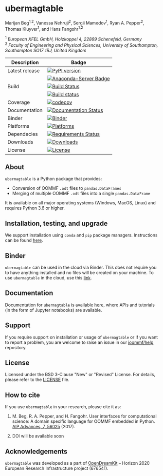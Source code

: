 # ubermagtable
Marijan Beg<sup>1,2</sup>, Vanessa Nehruji<sup>2</sup>, Sergii Mamedov<sup>1</sup>, Ryan A. Pepper<sup>2</sup>, Thomas Kluyver<sup>1</sup>, and Hans Fangohr<sup>1,2</sup>

<sup>1</sup> *European XFEL GmbH, Holzkoppel 4, 22869 Schenefeld, Germany*  
<sup>2</sup> *Faculty of Engineering and Physical Sciences, University of Southampton, Southampton SO17 1BJ, United Kingdom*  

| Description | Badge |
| --- | --- |
| Latest release | [![PyPI version](https://badge.fury.io/py/ubermagtable.svg)](https://badge.fury.io/py/ubermagtable) |
|                | [![Anaconda-Server Badge](https://anaconda.org/conda-forge/ubermagtable/badges/version.svg)](https://anaconda.org/conda-forge/oommfodt) |
| Build | [![Build Status](https://travis-ci.org/ubermag/ubermagtable.svg?branch=master)](https://travis-ci.org/ubermag/ubermagtable) |
|       | [![Build status](https://ci.appveyor.com/api/projects/status/kxo94xq58pdswunf?svg=true)](https://ci.appveyor.com/project/marijanbeg/ubermagtable) |
| Coverage | [![codecov](https://codecov.io/gh/ubermag/ubermagtable/branch/master/graph/badge.svg)](https://codecov.io/gh/ubermag/ubermagtable) |
| Documentation | [![Documentation Status](https://readthedocs.org/projects/ubermagtable/badge/?version=latest)](https://ubermagtable.readthedocs.io/en/latest/?badge=latest) |
| Binder | [![Binder](https://mybinder.org/badge.svg)](https://mybinder.org/v2/gh/ubermag/ubermagtable/master?filepath=index.ipynb) |
| Platforms | [![Platforms](https://anaconda.org/conda-forge/oommfodt/badges/platforms.svg)](https://anaconda.org/conda-forge/oommfodt) |
| Dependecies | [![Requirements Status](https://requires.io/github/ubermag/oommfodt/requirements.svg?branch=master)](https://requires.io/github/ubermag/oommfodt/requirements/?branch=master) |
| Downloads | [![Downloads](https://anaconda.org/conda-forge/oommfodt/badges/downloads.svg)](https://anaconda.org/conda-forge/oommfodt) |
| License | [![License](https://img.shields.io/badge/License-BSD%203--Clause-blue.svg)](https://opensource.org/licenses/BSD-3-Clause) |

## About

`ubermagtable` is a Python package that provides:

- Conversion of OOMMF `.odt` files to `pandas.DataFrames`
- Merging of multiple OOMMF `.odt` files into a single `pandas.DataFrame`

It is available on all major operating systems (Windows, MacOS, Linux) and requires Python 3.6 or higher.

## Installation, testing, and upgrade

We support installation using `conda` and `pip` package managers. Instructions can be found [here](https://ubermagtable.readthedocs.io/en/latest/ipynb/installation-testing-upgrade.html).

## Binder

`ubermagtable` can be used in the cloud via Binder. This does not require you to have anything installed and no files will be created on your machine. To use `ubermagtable` in the cloud, use this [link](https://mybinder.org/v2/gh/joommf/ubermagtable/master?filepath=index.ipynb).

## Documentation

Documentation for `ubermagtable` is available [here](http://ubermagtable.readthedocs.io/en/latest/?badge=latest), where APIs and tutorials (in the form of Jupyter notebooks) are available.

## Support

If you require support on installation or usage of `ubermagtable` or if you want to report a problem, you are welcome to raise an issue in our [joommf/help](https://github.com/joommf/help) repository.

## License

Licensed under the BSD 3-Clause "New" or "Revised" License. For details, please refer to the [LICENSE](LICENSE) file.

## How to cite

If you use `ubermagtable` in your research, please cite it as:

1. M. Beg, R. A. Pepper, and H. Fangohr. User interfaces for computational science: A domain specific language for OOMMF embedded in Python. [AIP Advances, 7, 56025](http://aip.scitation.org/doi/10.1063/1.4977225) (2017).

2. DOI will be available soon

## Acknowledgements

`ubermagtable` was developed as a part of [OpenDreamKit](http://opendreamkit.org/) – Horizon 2020 European Research Infrastructure project (676541).
